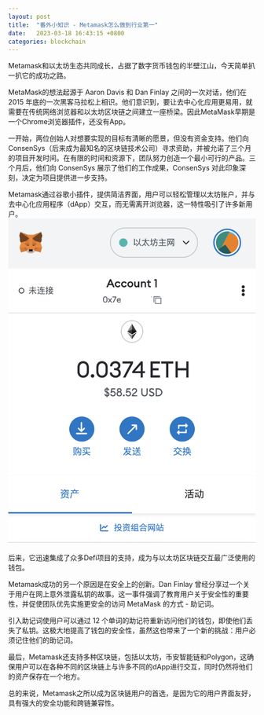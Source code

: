 ```yaml
---
layout: post
title:  "番外小知识 - Metamask怎么做到行业第一"
date:   2023-03-18 16:43:15 +0800
categories: blockchain
---
```


Metamask和以太坊生态共同成长，占据了数字货币钱包的半壁江山，今天简单扒一扒它的成功之路。

MetaMask的想法起源于 Aaron Davis 和 Dan Finlay 之间的一次对话，他们在 2015 年底的一次黑客马拉松上相识。他们意识到，要让去中心化应用更易用，就需要在传统网络浏览器和以太坊区块链之间建立一座桥梁。因此MetaMask早期是一个Chrome浏览器插件，还没有App。

一开始，两位创始人对想要实现的目标有清晰的愿景，但没有资金支持。他们向 ConsenSys（后来成为最知名的区块链技术公司）寻求资助，并被允诺了三个月的项目开发时间。在有限的时间和资源下，团队努力创造一个最小可行的产品。三个月后，他们向 ConsenSys 展示了他们的工作成果，ConsenSys 对此印象深刻，决定为项目提供进一步支持。

Metamask通过谷歌小插件，提供简洁界面，用户可以轻松管理以太坊账户，并与去中心化应用程序（dApp）交互，而无需离开浏览器，这一特性吸引了许多新用户。
![Metamask](/assets/images/Metamask.png)

后来，它迅速集成了众多Defi项目的支持，成为与以太坊区块链交互最广泛使用的钱包。 

Metamask成功的另一个原因是在安全上的创新。Dan Finlay 曾经分享过一个关于用户在网上意外泄露私钥的故事。这一事件强调了教育用户关于安全性的重要性，并促使团队优先实施更安全的访问 MetaMask 的方式 - 助记词。

引入助记词使用户可以通过 12 个单词的助记符重新访问他们的钱包，即使他们丢失了私钥。这极大地提高了钱包的安全性，虽然这也带来了一个新的挑战：用户必须记住他们的助记词。

最后，Metamask还支持多种区块链，包括以太坊，币安智能链和Polygon，这确保用户可以在各种不同的区块链上与许多不同的dApp进行交互，同时仍然将他们的资产保存在一个地方。

总的来说，Metamask之所以成为区块链用户的首选，是因为它的用户界面友好，具有强大的安全功能和跨链兼容性。